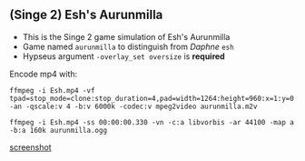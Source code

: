 ## (Singe 2) Esh's Aurunmilla

* This is the Singe 2 game simulation of Esh's Aurunmilla
* Game named `aurunmilla` to distinguish from _Daphne_ `esh`
* Hypseus argument `-overlay_set oversize` is **required**

Encode mp4 with:

    ffmpeg -i Esh.mp4 -vf tpad=stop_mode=clone:stop_duration=4,pad=width=1264:height=960:x=1:y=0:color=black -an -qscale:v 4 -b:v 6000k -codec:v mpeg2video aurunmilla.m2v

    ffmpeg -i Esh.mp4 -ss 00:00:00.330 -vn -c:a libvorbis -ar 44100 -map a -b:a 160k aurunmilla.ogg


[screenshot](aurunmilla.png)

